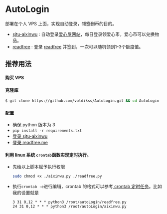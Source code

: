 # AutoLogin

部署在个人 VPS 上面，实现自动登录，~~领签到币~~的目的。
- [sjtu-aixinwu](./sjtu-aixinwu) : 自动登录[爱心屋网站](http://aixinwu.sjtu.edu.cn/index.php/home "SJTU爱心屋")，每日登录领爱心币，爱心币可以兑换物品。
- [readfree](./readfree) : 登录 [readfree](http://readfree.me "readfree") 并签到，一次可以随机领到1-3个额度值。

## 推荐用法
#### 购买 VPS
#### 克隆库
   ```bash
   $ git clone https://github.com/voldikss/AutoLogin.git && cd AutoLogin
   ```
#### 配置
- 确保 python 版本为 3
- `pip install -r requirements.txt`
- [登录 sjtu-aixinwu](./sjtu-aixinwu/README.md)
- [登录 readfree.me](./readfree/README.md)

#### 利用 linux 系统 `crontab`函数实现定时执行。
- 先给以上脚本赋予执行权限

    ```bash
    sudo chmod +x ./aixinwu.py ./readfree.py
    ```

- 执行`crontab -e`进行编辑，crontab 的格式可以参考[ crontab 定时任务](http://linuxtools-rst.readthedocs.io/zh_CN/latest/tool/crontab.html#crontab)。比如我的设置就是
    ```
    3 31 0,12 * * * python3 /root/autoLogin/readfree.py
    24 31 0,12 * * * python3 /root/autoLogin/aixinwu.py
    ```
